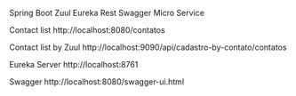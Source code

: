 Spring Boot
Zuul
Eureka
Rest
Swagger
Micro Service

Contact list
http://localhost:8080/contatos

Contact list by Zuul
http://localhost:9090/api/cadastro-by-contato/contatos

Eureka Server
http://localhost:8761

Swagger
http://localhost:8080/swagger-ui.html
